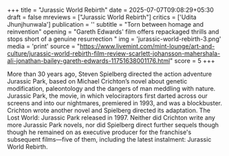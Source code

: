 +++
title = "Jurassic World Rebirth"
date = 2025-07-07T09:08:29+05:30
draft = false
mreviews = ["Jurassic World Rebirth"]
critics = ['Udita Jhunjhunwala']
publication = ''
subtitle = "Torn between homage and reinvention"
opening = "Gareth Edwards' film offers repackaged thrills and stops short of a genuine resurrection "
img = 'jurassic-world-rebirth-3.png'
media = 'print'
source = "https://www.livemint.com/mint-lounge/art-and-culture/jurassic-world-rebirth-film-review-scarlett-johansson-mahershala-ali-jonathan-bailey-gareth-edwards-11751638001176.html"
score = 5
+++

More than 30 years ago, Steven Spielberg directed the action adventure Jurassic Park, based on Michael Crichton’s novel about genetic modification, paleontology and the dangers of man meddling with nature. Jurassic Park, the movie, in which velociraptors first darted across our screens and into our nightmares, premiered in 1993, and was a blockbuster. Crichton wrote another novel and Spielberg directed its adaptation. The Lost World: Jurassic Park released in 1997. Neither did Crichton write any more Jurassic Park novels, nor did Spielberg direct further sequels though though he remained on as executive producer for the franchise's subsequent films—five of them, including the latest instalment: Jurassic World Rebirth.
